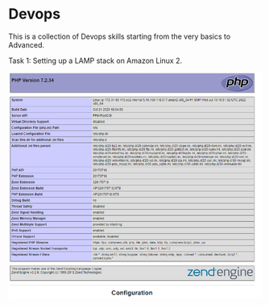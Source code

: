 # Devops

This is a collection of Devops skills starting from the very basics to Advanced.


Task 1: Setting up a LAMP stack on Amazon Linux 2.

![Alt text](/task_1/screen_shots/phpinfo.png)
